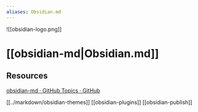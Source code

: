 ```yaml
---
aliases: Obsidian.md
---
```

![[obsidian-logo.png]]
# [[obsidian-md|Obsidian.md]]

## Resources

[obsidian-md · GitHub Topics · GitHub](https://github.com/topics/obsidian-md)

[[../markdown/obsidian-themes]]
[[obsidian-plugins]]
[[obsidian-publish]]